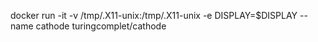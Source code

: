 docker run -it -v /tmp/.X11-unix:/tmp/.X11-unix -e DISPLAY=$DISPLAY --name cathode turingcomplet/cathode
